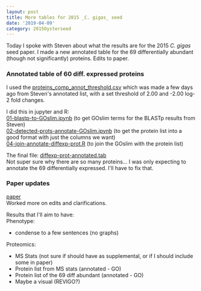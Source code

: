 ```yaml
---
layout: post
title: More tables for 2015 _C. gigas_ seed
date: '2019-04-09'
category: 2015Oysterseed
---
```

Today I spoke with Steven about what the results are for the 2015 _C. gigas_ seed paper. I made a new annotated table for the 69 differentially abundant (though not significantly) proteins. Edits to paper.

### Annotated table of 60 diff. expressed proteins
I used the [proteins_comp_annot_threshold.csv](https://github.com/grace-ac/paper-pacific.oyster-larvae/blob/master/analyses/proteins_comp_annot_threshold.csv) which was made a few days ago from Steven's annotated list, with a set threshold of 2.00 and -2.00 log-2 fold changes. 

I did this in jupyter and R:    
[01-blastp-to-GOslim.ipynb](https://github.com/grace-ac/paper-pacific.oyster-larvae/blob/master/notebooks/01-blastp-to-GOslim.ipynb) (to get GOslim terms for the BLASTp results from Steven)       
[02-detected-prots-annotate-GOslim.ipynb](https://github.com/grace-ac/paper-pacific.oyster-larvae/blob/master/notebooks/02-detected-prots-annotate-GOslim.ipynb) (to get the protein list into a good format with just the columns we want)      
[04-join-annotate-diffexp-prot.R](https://github.com/grace-ac/paper-pacific.oyster-larvae/blob/master/scripts/04-join-annotate-diffexp-prot.R) (to join the GOslim with the protein list)      

The final file: [diffexp-prot-annotated.tab](https://github.com/grace-ac/paper-pacific.oyster-larvae/blob/master/analyses/diffexp-prot-annotated.tab)     
Not super sure why there are so many proteins... I was only expecting to annotate the 69 differentially expressed. I'll have to fix that. 

### Paper updates
[paper](https://docs.google.com/document/d/1OaYNzlOJr5QibCYt8--GMNGvXlzHPR9_daCkNUVkj-U/edit)    
Worked more on edits and clarifications.    

Results that I'll aim to have:     
Phenotype: 
- condense to a few sentences (no graphs)        

Proteomics:     
- MS Stats (not sure if should have as supplemental, or if I should include some in paper)    
- Protein list from MS stats (annotated - GO)
- Protein list of the 69 diff abundant (annotated - GO)
- Maybe a visual (REVIGO?)

